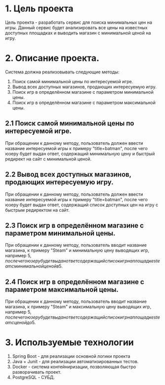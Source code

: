 # 1. Цель проекта

Цель проекта - разработать сервис для поиска минимальных цен на игры. Данный сервис будет анализировать все цены на известных доступных площадках и выводить магазин с минимальной ценой на игру.

# 2. Описание проекта.

Система должна реализовывать следующие методы:

1. Поиск самой минимальной цены по интересуемой игре.
2. Вывод всех доступных магазинов, продающих интересуемую игру.
3. Поиск игр в определённом магазине с параметром минимальной цены.
4. Поиск игр в определённом магазине с параметром максимальной цены.

## 2.1 Поиск самой минимальной цены по интересуемой игре.

При обращении к данному методу, пользователь должен ввести название интересуемой игры к примеру "title=batman", после чего юзеру будет выдан ответ, содержащий минимальную цену и быстрый редирект на сайт с минимальной ценой.

## 2.2 Вывод всех доступных магазинов, продающих интересуемую игру.

При обращении к данному методу, пользователь должен ввести название интересуемой игры к примеру "title=batman", после чего юзеру будет выдан ответ, содержащий список доступных цен на игру с быстрым редиректом на сайт.

## 2.3 Поиск игр в определённом магазине с параметром минимальной цены.

При обращении к данному методу, пользователь вводит название магазина, к примеру "Steam" и минимальную цену выводящих игр, например 5$, после чего юзеру будет выдан ответ содержащий список игр на площадке steam с минимальной ценой в 5$.

## 2.4 Поиск игр в определённом магазине с параметром максимальной цены.

При обращении к данному методу, пользователь вводит название магазина, к примеру "Steam" и максимальную цену выводящих игр, например 5$, после чего юзеру будет выдан ответ содержащий список игр на площадке steam с ценой до 5$.

# 3. Используемые технологии

1. Spring Boot - для реализации основной логики проекта
2. Java + Junit - для реализации автоматизированных тестов.
3. Docker - система контейниризации, позволяющая быстро разворачивать проект.
4. PostgreSQL - СУБД.
